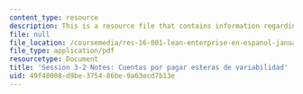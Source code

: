 ```yaml
---
content_type: resource
description: This is a resource file that contains information regarding session 3-2.
file: null
file_location: /coursemedia/res-16-001-lean-enterprise-en-espanol-january-iap-2012/49f48008d9be375486be9a63ecd7b13e_MITRES_16_001IAP12_3-2_Ap.pdf
file_type: application/pdf
resourcetype: Document
title: 'Session 3-2 Notes: Cuentas por pagar esteras de variabilidad'
uid: 49f48008-d9be-3754-86be-9a63ecd7b13e
---
```

